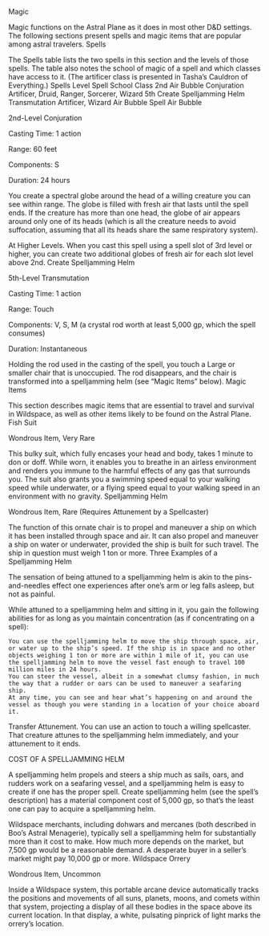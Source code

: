Magic

Magic functions on the Astral Plane as it does in most other D&D settings. The following sections present spells and magic items that are popular among astral travelers.
Spells

The Spells table lists the two spells in this section and the levels of those spells. The table also notes the school of magic of a spell and which classes have access to it. (The artificer class is presented in Tasha’s Cauldron of Everything.)
Spells
Level 	Spell 	School 	Class
2nd 	Air Bubble 	Conjuration 	Artificer, Druid, Ranger, Sorcerer, Wizard
5th 	Create Spelljamming Helm 	Transmutation 	Artificer, Wizard
Air Bubble Spell
Air Bubble

2nd-Level Conjuration

Casting Time: 1 action

Range: 60 feet

Components: S

Duration: 24 hours

You create a spectral globe around the head of a willing creature you can see within range. The globe is filled with fresh air that lasts until the spell ends. If the creature has more than one head, the globe of air appears around only one of its heads (which is all the creature needs to avoid suffocation, assuming that all its heads share the same respiratory system).

At Higher Levels. When you cast this spell using a spell slot of 3rd level or higher, you can create two additional globes of fresh air for each slot level above 2nd.
Create Spelljamming Helm

5th-Level Transmutation

Casting Time: 1 action

Range: Touch

Components: V, S, M (a crystal rod worth at least 5,000 gp, which the spell consumes)

Duration: Instantaneous

Holding the rod used in the casting of the spell, you touch a Large or smaller chair that is unoccupied. The rod disappears, and the chair is transformed into a spelljamming helm (see “Magic Items” below).
Magic Items

This section describes magic items that are essential to travel and survival in Wildspace, as well as other items likely to be found on the Astral Plane.
Fish Suit

Wondrous Item, Very Rare

This bulky suit, which fully encases your head and body, takes 1 minute to don or doff. While worn, it enables you to breathe in an airless environment and renders you immune to the harmful effects of any gas that surrounds you. The suit also grants you a swimming speed equal to your walking speed while underwater, or a flying speed equal to your walking speed in an environment with no gravity.
Spelljamming Helm

Wondrous Item, Rare (Requires Attunement by a Spellcaster)

The function of this ornate chair is to propel and maneuver a ship on which it has been installed through space and air. It can also propel and maneuver a ship on water or underwater, provided the ship is built for such travel. The ship in question must weigh 1 ton or more.
Three Examples of a Spelljamming Helm

The sensation of being attuned to a spelljamming helm is akin to the pins-and-needles effect one experiences after one’s arm or leg falls asleep, but not as painful.

While attuned to a spelljamming helm and sitting in it, you gain the following abilities for as long as you maintain concentration (as if concentrating on a spell):

    You can use the spelljamming helm to move the ship through space, air, or water up to the ship’s speed. If the ship is in space and no other objects weighing 1 ton or more are within 1 mile of it, you can use the spelljamming helm to move the vessel fast enough to travel 100 million miles in 24 hours.
    You can steer the vessel, albeit in a somewhat clumsy fashion, in much the way that a rudder or oars can be used to maneuver a seafaring ship.
    At any time, you can see and hear what’s happening on and around the vessel as though you were standing in a location of your choice aboard it.

Transfer Attunement. You can use an action to touch a willing spellcaster. That creature attunes to the spelljamming helm immediately, and your attunement to it ends.

COST OF A SPELLJAMMING HELM

A spelljamming helm propels and steers a ship much as sails, oars, and rudders work on a seafaring vessel, and a spelljamming helm is easy to create if one has the proper spell. Create spelljamming helm (see the spell’s description) has a material component cost of 5,000 gp, so that’s the least one can pay to acquire a spelljamming helm.

Wildspace merchants, including dohwars and mercanes (both described in Boo’s Astral Menagerie), typically sell a spelljamming helm for substantially more than it cost to make. How much more depends on the market, but 7,500 gp would be a reasonable demand. A desperate buyer in a seller’s market might pay 10,000 gp or more.
Wildspace Orrery

Wondrous Item, Uncommon

Inside a Wildspace system, this portable arcane device automatically tracks the positions and movements of all suns, planets, moons, and comets within that system, projecting a display of all these bodies in the space above its current location. In that display, a white, pulsating pinprick of light marks the orrery’s location.